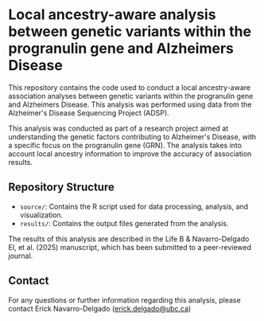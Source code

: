 # Local ancestry-aware analysis between genetic variants within the progranulin gene and Alzheimers Disease

This repository contains the code used to conduct a local ancestry-aware association analyses between genetic variants within the progranulin gene and Alzheimers Disease. This analysis was performed using data from the Alzheimer's Disease Sequencing Project (ADSP). 

This analysis was conducted as part of a research project aimed at understanding the genetic factors contributing to Alzheimer's Disease, with a specific focus on the progranulin gene (GRN). The analysis takes into account local ancestry information to improve the accuracy of association results.

## Repository Structure

- `source/`: Contains the R script used for data processing, analysis, and visualization.
- `results/`: Contains the output files generated from the analysis. 

The results of this analysis are described in the Life B & Navarro-Delgado EI, et al. (2025) manuscript, which has been submitted to a peer-reviewed journal.

## Contact

For any questions or further information regarding this analysis, please contact Erick Navarro-Delgado (erick.delgado@ubc.ca)
